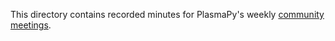 This directory contains recorded minutes for PlasmaPy's weekly 
[community meetings](https://www.plasmapy.org/meetings/weekly/).
